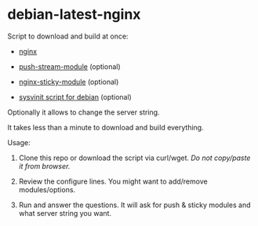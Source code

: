 # debian-latest-nginx

 Script to download and build at once:

  *  <a href="http://nginx.org/download">nginx</a>
  
  *  <a href="http://github.com/wandenberg/nginx-push-stream-module.git">push-stream-module</a> (optional)
  
  *  <a href="https://bitbucket.org/nginx-goodies/nginx-sticky-module-ng">nginx-sticky-module</a> (optional)
  
  *  <a href="https://github.com/Fleshgrinder/nginx-sysvinit-script.git">sysvinit script for debian</a> (optional)
  
  
Optionally it allows to change the server string.

It takes less than a minute to download and build everything.


Usage:

 1. Clone this repo or download the script via curl/wget. <i>Do not copy/paste it from browser.</i>

 2. Review the configure lines. You might want to add/remove modules/options.

 3. Run and answer the questions. It will ask for push & sticky modules and what server string you want.



